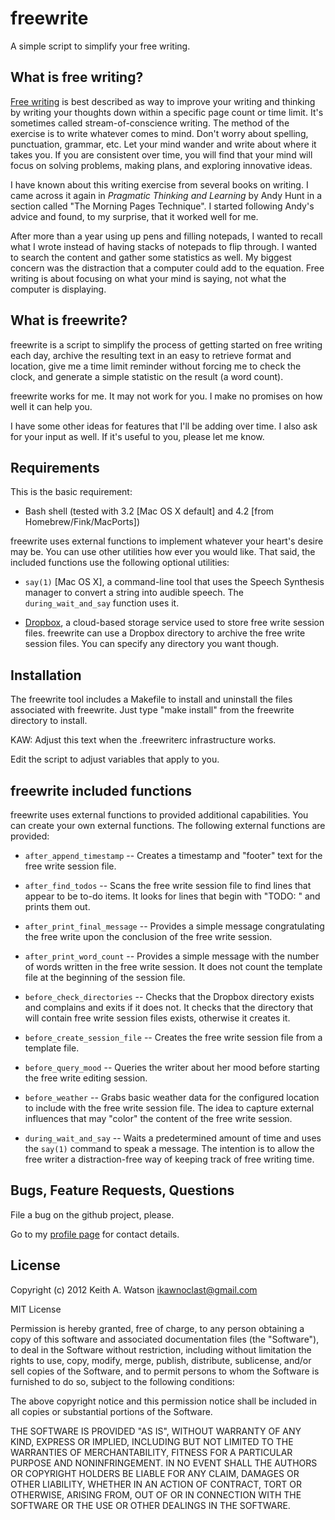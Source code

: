 # freewrite #

A simple script to simplify your free writing.

## What is free writing? ##

[Free writing](http://en.wikipedia.org/wiki/Free_writing) is best described as
way to improve your writing and thinking by writing your thoughts down within a
specific page count or time limit. It's sometimes called stream-of-conscience
writing. The method of the exercise is to write whatever comes to mind. Don't
worry about spelling, punctuation, grammar, etc. Let your mind wander and write
about where it takes you. If you are consistent over time, you will find that
your mind will focus on solving problems, making plans, and exploring innovative
ideas.

I have known about this writing exercise from several books on writing. I came
across it again in _Pragmatic Thinking and Learning_ by Andy Hunt in a section
called "The Morning Pages Technique". I started following Andy's advice and
found, to my surprise, that it worked well for me.

After more than a year using up pens and filling notepads, I wanted to recall
what I wrote instead of having stacks of notepads to flip through. I wanted to
search the content and gather some statistics as well. My biggest concern was
the distraction that a computer could add to the equation. Free writing is about
focusing on what your mind is saying, not what the computer is displaying.

## What is freewrite? ##

freewrite is a script to simplify the process of getting started on free writing
each day, archive the resulting text in an easy to retrieve format and location,
give me a time limit reminder without forcing me to check the clock, and
generate a simple statistic on the result (a word count).

freewrite works for me. It may not work for you. I make no promises on how well
it can help you.

I have some other ideas for features that I'll be adding over time. I also ask
for your input as well. If it's useful to you, please let me know.

## Requirements ##

This is the basic requirement:

* Bash shell (tested with 3.2 [Mac OS X default] and 4.2 [from
  Homebrew/Fink/MacPorts])

freewrite uses external functions to implement whatever your heart's desire may
be. You can use other utilities how ever you would like. That said, the included
functions use the following optional utilities:

* `say(1)` [Mac OS X], a command-line tool that uses the Speech Synthesis
  manager to convert a string into audible speech. The `during_wait_and_say`
  function uses it.

* [Dropbox](http://dropbox.com/), a cloud-based storage service used to store
  free write session files. freewrite can use a Dropbox directory to archive the
  free write session files. You can specify any directory you want though.

## Installation ##

The freewrite tool includes a Makefile to install and uninstall the files
associated with freewrite. Just type "make install" from the freewrite
directory to install.

KAW: Adjust this text when the .freewriterc infrastructure works.

Edit the script to adjust variables that apply to you.

## freewrite included functions ##

freewrite uses external functions to provided additional capabilities. You can
create your own external functions. The following external functions are
provided:

* `after_append_timestamp` -- Creates a timestamp and "footer" text for the free
  write session file.

* `after_find_todos` -- Scans the free write session file to find lines that
  appear to be to-do items. It looks for lines that begin with "TODO: " and
  prints them out.

* `after_print_final_message` -- Provides a simple message congratulating the
  free write upon the conclusion of the free write session.

* `after_print_word_count` -- Provides a simple message with the number of words
  written in the free write session. It does not count the template file at the
  beginning of the session file.

* `before_check_directories` -- Checks that the Dropbox directory exists and
  complains and exits if it does not. It checks that the directory that will
  contain free write session files exists, otherwise it creates it.

* `before_create_session_file` -- Creates the free write session file from a
  template file.

* `before_query_mood` -- Queries the writer about her mood before starting the
  free write editing session.

* `before_weather` -- Grabs basic weather data for the configured location to
  include with the free write session file. The idea to capture external
  influences that may "color" the content of the free write session.

* `during_wait_and_say` -- Waits a predetermined amount of time and uses the
  `say(1)` command to speak a message. The intention is to allow the free writer
  a distraction-free way of keeping track of free writing time.

## Bugs, Feature Requests, Questions ##

File a bug on the github project, please. 

Go to my [profile page](http://ikawnoclast.com) for contact details.

## License ##

Copyright (c) 2012 Keith A. Watson <ikawnoclast@gmail.com>

MIT License

Permission is hereby granted, free of charge, to any person obtaining
a copy of this software and associated documentation files (the
"Software"), to deal in the Software without restriction, including
without limitation the rights to use, copy, modify, merge, publish,
distribute, sublicense, and/or sell copies of the Software, and to
permit persons to whom the Software is furnished to do so, subject to
the following conditions:

The above copyright notice and this permission notice shall be
included in all copies or substantial portions of the Software.

THE SOFTWARE IS PROVIDED "AS IS", WITHOUT WARRANTY OF ANY KIND,
EXPRESS OR IMPLIED, INCLUDING BUT NOT LIMITED TO THE WARRANTIES OF
MERCHANTABILITY, FITNESS FOR A PARTICULAR PURPOSE AND
NONINFRINGEMENT. IN NO EVENT SHALL THE AUTHORS OR COPYRIGHT HOLDERS BE
LIABLE FOR ANY CLAIM, DAMAGES OR OTHER LIABILITY, WHETHER IN AN ACTION
OF CONTRACT, TORT OR OTHERWISE, ARISING FROM, OUT OF OR IN CONNECTION
WITH THE SOFTWARE OR THE USE OR OTHER DEALINGS IN THE SOFTWARE.

